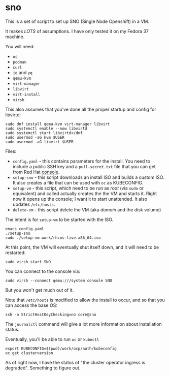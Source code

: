 # sno

This is a set of script to set up SNO (Single Node Openshift) in a VM.

It makes _LOTS_ of assumptions. I have only tested it on my Fedora 37 machine.

You will need:
* `oc`
* `podman`
* `curl`
* `jq` and `yq`
* `qemu-kvm`
* `virt-manager`
* `libvirt`
* `virt-install`
* `virsh`

This also assumes that you've done all the proper startup and config for libvirtd:
```
sudo dnf install qemu-kvm virt-manager libvirt
sudo systemctl enable --now libvirtd
sudo systemctl start libvirtd</dnf
sudo usermod -aG kvm $USER
sudo usermod -aG libvirt $USER
```

Files:

* `config.yaml` - this contains parameters for the install. You need to include a public SSH key and a `pull-secret.txt` file that you can get from Red Hat [console](https://console.redhat.com/openshift/install/pull-secret).
* `setup-sno` - this script downloads an install ISO and builds a custom ISO. It also creates a file that can be used with `oc` as KUBECONFIG.
* `setup-vm` - this script, which need to be run as *root* (via `sudo` or equivalent) and called  actually creates the the VM and starts it. Right now it opens up the console; I want it to start unattended. It also updates `/etc/hosts`.
* `delete-vm` - this script delete the VM (aka _domain_ and the disk volume)

The intent is for `setup-vm` to be started with the ISO.
```
emacs config.yaml
./setup-sno
sudo ./setup-vm work/rhcos-live.x86_64.iso
```

At this point, the VM will eventually shut itself down, and it will need to be restarted:
```
sudo virsh start SNO
```

You can connect to the console via:
```
sudo virsh --connect qemu:///system console SNO
```
But you won't get much out of it.

Note that `/etc/hosts` is modified to allow the install to occur, and so that you can access the base OS:
```
ssh -o StrictHostKeyChecking=no core@sno
```
The `journalctl` command will give a lot more information about installation status.

Eventually, you'll be able to run `oc` or `kubectl`
```
export KUBECONFIG=$(pwd)/work/ocp/auth/kubeconfig
oc get clusterversion
```

As of right now, I have the status of "the cluster operator ingress is degraded". Something to figure out.
